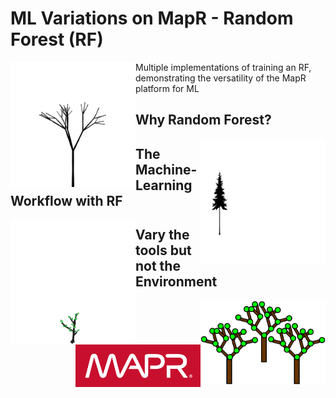# ML Variations on MapR - Random Forest (RF)
<div>
<img align="left"  src="./growing.gif" width="200">

Multiple implementations of training an RF, demonstrating the versatility of the MapR platform for ML

</div>

## Why Random Forest?

<p>

<img align="right"  src="./forest.gif" width="200">


</p>


## The Machine-Learning Workflow with RF
<p>

<img align="left"  src="./tree.gif" width="200">

</p>



## Vary the tools but not the Environment

<p>
<img align="right"  src="./randomForest.png" width="200">
<img align="right"  src="./mapr.png" width="200">
</p>

